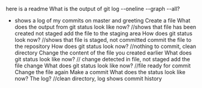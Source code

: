 here is a readme
What is the output of git log --oneline --graph --all?
- shows a log of my commits on master and greeting
Create a file
What does the output from git status look like now? //shows that file has been created not staged
add the file to the staging area
How does git status look now? //shows that file is staged, not committed
commit the file to the repository
How does git status look now? //nothing to commit, clean directory
Change the content of the file you created earlier
What does git status look like now? // change detected in file, not staged
add the file change
What does git status look like now? //file ready for commit 
Change the file again
Make a commit
What does the status look like now? The log? //clean directory, log shows commit history
